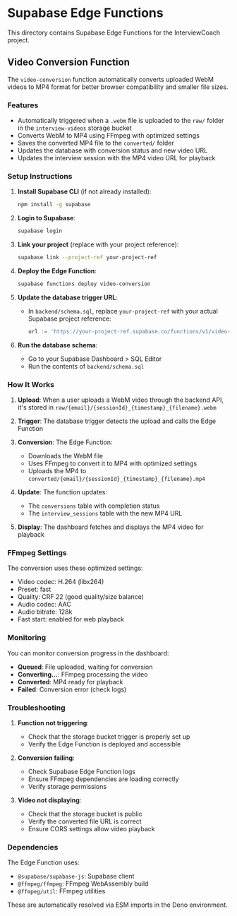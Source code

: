 # Supabase Edge Functions

This directory contains Supabase Edge Functions for the InterviewCoach project.

## Video Conversion Function

The `video-conversion` function automatically converts uploaded WebM videos to MP4 format for better browser compatibility and smaller file sizes.

### Features

- Automatically triggered when a `.webm` file is uploaded to the `raw/` folder in the `interview-videos` storage bucket
- Converts WebM to MP4 using FFmpeg with optimized settings
- Saves the converted MP4 file to the `converted/` folder
- Updates the database with conversion status and new video URL
- Updates the interview session with the MP4 video URL for playback

### Setup Instructions

1. **Install Supabase CLI** (if not already installed):
   ```bash
   npm install -g supabase
   ```

2. **Login to Supabase**:
   ```bash
   supabase login
   ```

3. **Link your project** (replace with your project reference):
   ```bash
   supabase link --project-ref your-project-ref
   ```

4. **Deploy the Edge Function**:
   ```bash
   supabase functions deploy video-conversion
   ```

5. **Update the database trigger URL**:
   - In `backend/schema.sql`, replace `your-project-ref` with your actual Supabase project reference:
     ```sql
     url := 'https://your-project-ref.supabase.co/functions/v1/video-conversion'
     ```

6. **Run the database schema**:
   - Go to your Supabase Dashboard > SQL Editor
   - Run the contents of `backend/schema.sql`

### How It Works

1. **Upload**: When a user uploads a WebM video through the backend API, it's stored in `raw/{email}/{sessionId}_{timestamp}_{filename}.webm`

2. **Trigger**: The database trigger detects the upload and calls the Edge Function

3. **Conversion**: The Edge Function:
   - Downloads the WebM file
   - Uses FFmpeg to convert it to MP4 with optimized settings
   - Uploads the MP4 to `converted/{email}/{sessionId}_{timestamp}_{filename}.mp4`

4. **Update**: The function updates:
   - The `conversions` table with completion status
   - The `interview_sessions` table with the new MP4 URL

5. **Display**: The dashboard fetches and displays the MP4 video for playback

### FFmpeg Settings

The conversion uses these optimized settings:
- Video codec: H.264 (libx264)
- Preset: fast
- Quality: CRF 22 (good quality/size balance)
- Audio codec: AAC
- Audio bitrate: 128k
- Fast start: enabled for web playback

### Monitoring

You can monitor conversion progress in the dashboard:
- **Queued**: File uploaded, waiting for conversion
- **Converting...**: FFmpeg processing the video
- **Converted**: MP4 ready for playback
- **Failed**: Conversion error (check logs)

### Troubleshooting

1. **Function not triggering**:
   - Check that the storage bucket trigger is properly set up
   - Verify the Edge Function is deployed and accessible

2. **Conversion failing**:
   - Check Supabase Edge Function logs
   - Ensure FFmpeg dependencies are loading correctly
   - Verify storage permissions

3. **Video not displaying**:
   - Check that the storage bucket is public
   - Verify the converted file URL is correct
   - Ensure CORS settings allow video playback

### Dependencies

The Edge Function uses:
- `@supabase/supabase-js`: Supabase client
- `@ffmpeg/ffmpeg`: FFmpeg WebAssembly build
- `@ffmpeg/util`: FFmpeg utilities

These are automatically resolved via ESM imports in the Deno environment.
